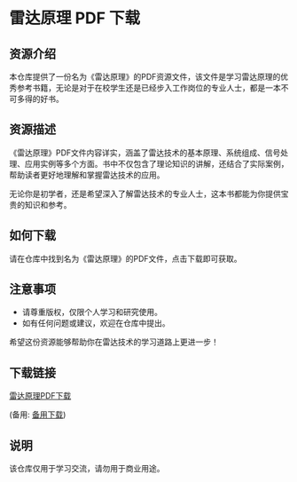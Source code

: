 # 雷达原理 PDF 下载

## 资源介绍

本仓库提供了一份名为《雷达原理》的PDF资源文件，该文件是学习雷达原理的优秀参考书籍，无论是对于在校学生还是已经步入工作岗位的专业人士，都是一本不可多得的好书。

## 资源描述

《雷达原理》PDF文件内容详实，涵盖了雷达技术的基本原理、系统组成、信号处理、应用实例等多个方面。书中不仅包含了理论知识的讲解，还结合了实际案例，帮助读者更好地理解和掌握雷达技术的应用。

无论你是初学者，还是希望深入了解雷达技术的专业人士，这本书都能为你提供宝贵的知识和参考。

## 如何下载

请在仓库中找到名为《雷达原理》的PDF文件，点击下载即可获取。

## 注意事项

- 请尊重版权，仅限个人学习和研究使用。
- 如有任何问题或建议，欢迎在仓库中提出。

希望这份资源能够帮助你在雷达技术的学习道路上更进一步！

## 下载链接
[雷达原理PDF下载](https://pan.quark.cn/s/0a29807f0fb8) 

(备用: [备用下载](https://pan.baidu.com/s/1NySx4IgW6N38Pq0a6Jizew?pwd=1234))

## 说明

该仓库仅用于学习交流，请勿用于商业用途。
